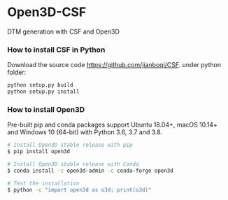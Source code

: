 # Open3D-CSF
DTM generation with CSF and Open3D

### How to install CSF in Python
Download the source code https://github.com/jianboqi/CSF. under python folder:
```python
python setup.py build
python setup.py install 
```

### How to install Open3D

Pre-built pip and conda packages support Ubuntu 18.04+, macOS 10.14+ and
Windows 10 (64-bit) with Python 3.6, 3.7 and 3.8.

```bash
# Install Open3D stable release with pip
$ pip install open3d

# Install Open3D stable release with Conda
$ conda install -c open3d-admin -c conda-forge open3d

# Test the installation
$ python -c "import open3d as o3d; print(o3d)"





